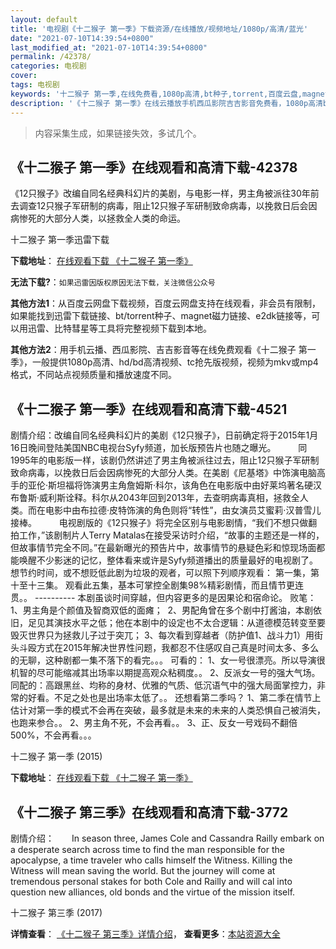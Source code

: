 ```yaml
---
layout: default
title: '电视剧《十二猴子 第一季》下载资源/在线播放/视频地址/1080p/高清/蓝光'
date: "2021-07-10T14:39:54+0800"
last_modified_at: "2021-07-10T14:39:54+0800"
permalink: /42378/
categories: 电视剧
cover:
tags: 电视剧
keywords: '十二猴子 第一季,在线免费看,1080p高清,bt种子,torrent,百度云盘,magnet,磁力链,迅雷下载资源'
description: '《十二猴子 第一季》在线云播放手机西瓜影院吉吉影音免费看，1080p高清bd/hd未删减完整版和tc抢先枪版，mkv/mp4格式，附带bt/torrent种子、magnet/磁力链、百度云盘、网盘资源迅雷下载链接'
---
```


>内容采集生成，如果链接失效，多试几个。


## 《十二猴子 第一季》在线观看和高清下载-42378

《12只猴子》改编自同名经典科幻片的美剧，与电影一样，男主角被派往30年前去调查12只猴子军研制的病毒，阻止12只猴子军研制致命病毒，以挽救日后会因病惨死的大部分人类，以拯救全人类的命运。


十二猴子 第一季迅雷下载

**下载地址**： [在线观看下载 《十二猴子 第一季》](https://www.993dy.com//vod-detail-id-9693.html) 


**无法下载?**：`如果迅雷因版权原因无法下载，关注微信公众号 `

**其他方法1**：从百度云网盘下载视频，百度云网盘支持在线观看，非会员有限制，如果能找到迅雷下载链接、bt/torrent种子、magnet磁力链接、e2dk链接等，可以用迅雷、比特彗星等工具将完整视频下载到本地。

**其他方法2**：用手机云播、西瓜影院、吉吉影音等在线免费观看《十二猴子 第一季》，一般提供1080p高清、hd/bd高清视频、tc抢先版视频，视频为mkv或mp4格式，不同站点视频质量和播放速度不同。


## 《十二猴子 第一季》在线观看和高清下载-4521

剧情介绍：改编自同名经典科幻片的美剧《12只猴子》，日前确定将于2015年1月16日晚间登陆美国NBC电视台Syfy频道，加长版预告片也随之曝光。  　　同1995年的电影版一样，该剧仍然讲述了男主角被派往过去，阻止12只猴子军研制致命病毒，以挽救日后会因病惨死的大部分人类。在美剧《尼基塔》中饰演电脑高手的亚伦·斯坦福将饰演男主角詹姆斯·科尔，该角色在电影版中由好莱坞著名硬汉布鲁斯·威利斯诠释。科尔从2043年回到2013年，去查明病毒真相，拯救全人类。而在电影中由布拉德·皮特饰演的角色则将“转性”，由女演员艾蜜莉·汉普雪儿接棒。  　　电视剧版的《12只猴子》将完全区别与电影剧情，“我们不想只做翻拍工作，”该剧制片人Terry Matalas在接受采访时介绍，“故事的主题还是一样的，但故事情节完全不同。”在最新曝光的预告片中，故事情节的悬疑色彩和惊现场面都能唤醒不少影迷的记忆，整体看来或许是Syfy频道播出的质量最好的电视剧了。    想节约时间，或不想贬低此剧为垃圾的观者，可以照下列顺序观看： 第一集，第十至十三集。 观看此五集，基本可掌控全剧集98%精彩剧情，而且情节更连贯。。 ---------- 本剧虽谈时间穿越，但内容更多的是因果论和宿命论。   败笔： 1、男主角是个颜值及智商双低的面瘫；  2、男配角曾在多个剧中打酱油，本剧依旧，足见其演技水平之低；他在本剧中的设定也不太合逻辑：从道德模范转变至要毁灭世界只为拯救儿子过于突兀； 3、每次看到穿越者（防护值1、战斗力1）用街头斗殴方式在2015年解决世界性问题，我都忍不住感叹自己真是时间太多、多么的无聊，这种剧都一集不落下的看完。。。   可看的： 1、女一号很漂亮。所以导演很机智的尽可能缩减其出场率以期提高观众粘稠度。。 2、反派女一号的强大气场。同配的：高跟黑丝、均称的身材、优雅的气质、低沉语气中的强大局面掌控力，非常的好看。不足之处也是出场率太低了。。   还想看第二季吗？ 1、第二季在情节上估计对第一季的模式不会再在突破，最多就是未来的未来的人类恐惧自己被消失，也跑来参合。。 2、男主角不死，不会再看。。 3、正、反女一号戏码不翻倍500%，不会再看。。。


十二猴子 第一季 (2015)

**下载地址**： [在线观看下载 《十二猴子 第一季》](https://www.btbtdy.me/btdy/dy3967.html) 


## 《十二猴子 第三季》在线观看和高清下载-3772

剧情介绍：　　In season three, James Cole and Cassandra Railly embark on a desperate search across time to find the man responsible for the apocalypse, a time traveler who calls himself the Witness. Killing the Witness will mean saving the world. But the journey will come at tremendous personal stakes for both Cole and Railly and will cal into question new alliances, old bonds and the virtue of the mission itself.


十二猴子 第三季 (2017)

**详情查看**： [《十二猴子 第三季》详情介绍](/movie/3772/)， **查看更多**：[本站资源大全](/movie/t/all/)

